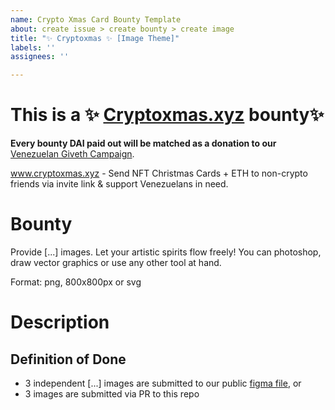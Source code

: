 ```yaml
---
name: Crypto Xmas Card Bounty Template
about: create issue > create bounty > create image
title: "✨ Cryptoxmas ✨ [Image Theme]"
labels: ''
assignees: ''

---
```


# This is a ✨ [Cryptoxmas.xyz](https://cryptoxmas.xyz/) bounty✨
**Every bounty DAI paid out will be matched as a donation to our** [Venezuelan Giveth Campaign](https://release.giveth.io/campaigns/5c05357a4a1382778fc07cef).

www.cryptoxmas.xyz - Send NFT Christmas Cards + ETH to non-crypto friends via invite link & support Venezuelans in need.

# Bounty

Provide [...] images. Let your artistic spirits flow freely! You can photoshop, draw vector graphics or use any other tool at hand.

Format: png, 800x800px or svg

# Description

## Definition of Done

- 3 independent [...] images are submitted to our public [figma file](https://www.figma.com/file/VocNnEyi5YxH7ZcXT7YLcAkN/Workplace-for-NFT-artists?node-id=1%3A115), or
- 3 images are submitted via PR to this repo
